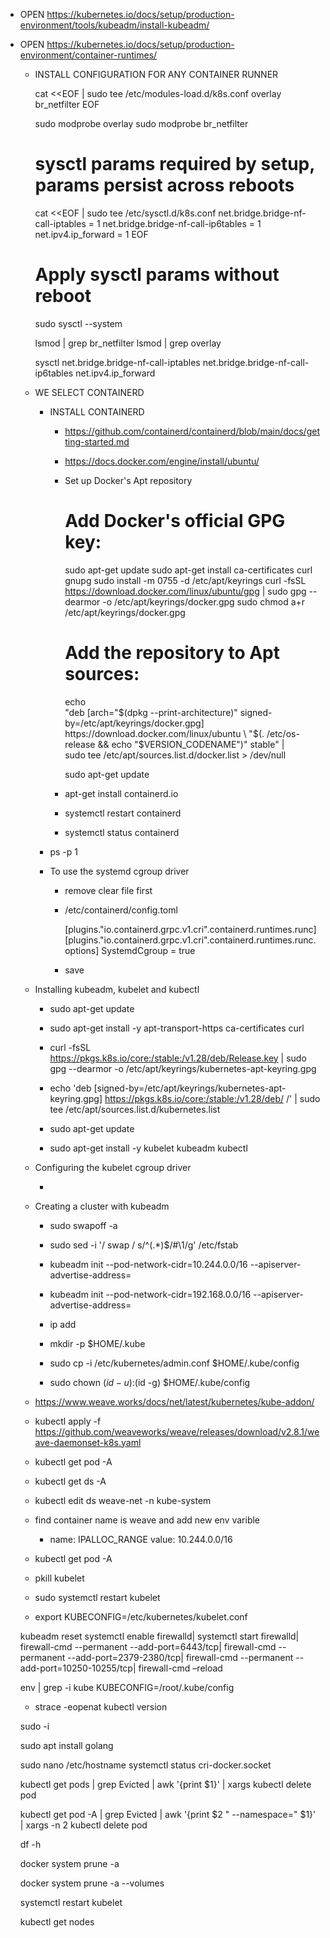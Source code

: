 - OPEN https://kubernetes.io/docs/setup/production-environment/tools/kubeadm/install-kubeadm/

- OPEN https://kubernetes.io/docs/setup/production-environment/container-runtimes/

    - INSTALL CONFIGURATION FOR ANY CONTAINER RUNNER

        cat <<EOF | sudo tee /etc/modules-load.d/k8s.conf
        overlay
        br_netfilter
        EOF

        sudo modprobe overlay
        sudo modprobe br_netfilter

        # sysctl params required by setup, params persist across reboots
        cat <<EOF | sudo tee /etc/sysctl.d/k8s.conf
        net.bridge.bridge-nf-call-iptables  = 1
        net.bridge.bridge-nf-call-ip6tables = 1
        net.ipv4.ip_forward                 = 1
        EOF

        # Apply sysctl params without reboot
        sudo sysctl --system

        lsmod | grep br_netfilter
        lsmod | grep overlay

        sysctl net.bridge.bridge-nf-call-iptables net.bridge.bridge-nf-call-ip6tables net.ipv4.ip_forward

    - WE SELECT CONTAINERD

        - INSTALL CONTAINERD

            - https://github.com/containerd/containerd/blob/main/docs/getting-started.md

            - https://docs.docker.com/engine/install/ubuntu/

            - Set up Docker's Apt repository

                # Add Docker's official GPG key:
                sudo apt-get update
                sudo apt-get install ca-certificates curl gnupg
                sudo install -m 0755 -d /etc/apt/keyrings
                curl -fsSL https://download.docker.com/linux/ubuntu/gpg | sudo gpg --dearmor -o /etc/apt/keyrings/docker.gpg
                sudo chmod a+r /etc/apt/keyrings/docker.gpg

                # Add the repository to Apt sources:
                echo \
                    "deb [arch="$(dpkg --print-architecture)" signed-by=/etc/apt/keyrings/docker.gpg] https://download.docker.com/linux/ubuntu \
                    "$(. /etc/os-release && echo "$VERSION_CODENAME")" stable" | \
                    sudo tee /etc/apt/sources.list.d/docker.list > /dev/null

                sudo apt-get update

            - apt-get install containerd.io

            - systemctl restart containerd

            - systemctl status containerd

        - ps -p 1 

        - To use the systemd cgroup driver

            - remove clear file first

            - /etc/containerd/config.toml

                [plugins."io.containerd.grpc.v1.cri".containerd.runtimes.runc]
                    [plugins."io.containerd.grpc.v1.cri".containerd.runtimes.runc.options]
                        SystemdCgroup = true

            - save

    - Installing kubeadm, kubelet and kubectl

        - sudo apt-get update

        - sudo apt-get install -y apt-transport-https ca-certificates curl

        - curl -fsSL https://pkgs.k8s.io/core:/stable:/v1.28/deb/Release.key | sudo gpg --dearmor -o /etc/apt/keyrings/kubernetes-apt-keyring.gpg

        - echo 'deb [signed-by=/etc/apt/keyrings/kubernetes-apt-keyring.gpg] https://pkgs.k8s.io/core:/stable:/v1.28/deb/ /' | sudo tee /etc/apt/sources.list.d/kubernetes.list

        - sudo apt-get update

        - sudo apt-get install -y kubelet kubeadm kubectl

    - Configuring the kubelet cgroup driver

        -    

    - Creating a cluster with kubeadm

        - sudo swapoff -a

        - sudo sed -i '/ swap / s/^\(.*\)$/#\1/g' /etc/fstab

        - kubeadm init --pod-network-cidr=10.244.0.0/16 --apiserver-advertise-address=<ip-address>

        - kubeadm init --pod-network-cidr=192.168.0.0/16 --apiserver-advertise-address=<ip-address>

        - ip add

        -  mkdir -p $HOME/.kube

        - sudo cp -i /etc/kubernetes/admin.conf $HOME/.kube/config

        - sudo chown $(id -u):$(id -g) $HOME/.kube/config

    - https://www.weave.works/docs/net/latest/kubernetes/kube-addon/

    - kubectl apply -f https://github.com/weaveworks/weave/releases/download/v2.8.1/weave-daemonset-k8s.yaml

    - kubectl get pod -A

    - kubectl get ds -A

    - kubectl edit ds weave-net -n kube-system

    - find container name is weave and add new env varible

        - name: IPALLOC_RANGE
          value: 10.244.0.0/16

    - kubectl get pod -A

    - pkill kubelet

    - sudo systemctl restart kubelet

    - export KUBECONFIG=/etc/kubernetes/kubelet.conf


    kubeadm reset
    systemctl enable firewalld|
    systemctl start firewalld|
    firewall-cmd --permanent --add-port=6443/tcp|
    firewall-cmd --permanent --add-port=2379-2380/tcp|
    firewall-cmd --permanent --add-port=10250-10255/tcp|
    firewall-cmd –reload

    env | grep -i kube
    KUBECONFIG=/root/.kube/config

    - strace -eopenat kubectl version

    sudo -i

    sudo apt install golang

    sudo nano /etc/hostname
    systemctl status cri-docker.socket

    kubectl get pods | grep Evicted | awk '{print $1}' | xargs kubectl delete pod

    kubectl get pod -A | grep Evicted | awk '{print $2 " --namespace=" $1}' | xargs -n 2 kubectl delete pod

    df -h

    docker system prune -a

    docker system prune -a --volumes

    systemctl restart kubelet

    kubectl get nodes